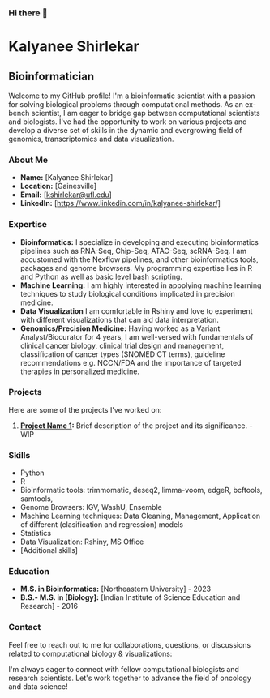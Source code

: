 ### Hi there 👋

# Kalyanee Shirlekar
## Bioinformatician

Welcome to my GitHub profile! I'm a bioinformatic scientist with a passion for solving biological problems through computational methods. As an ex-bench scientist, I am eager to bridge gap between computational scientists and biologists. I've had the opportunity to work on various projects and develop a diverse set of skills in the dynamic and evergrowing field of genomics, transcriptomics and data visualization. 

### About Me

- **Name:** [Kalyanee Shirlekar]
- **Location:** [Gainesville]
- **Email:** [kshirlekar@ufl.edu]
- **LinkedIn:** [https://www.linkedin.com/in/kalyanee-shirlekar/]

### Expertise

- **Bioinformatics:** I specialize in developing and executing bioinformatics pipelines such as RNA-Seq, Chip-Seq, ATAC-Seq, scRNA-Seq. I am accustomed with the Nexflow pipelines, and other bioinformatics tools, packages and genome browsers. My programming expertise lies in R and Python as well as basic level bash scripting. 
- **Machine Learning:** I am highly interested in appplying machine learning techniques to study biological conditions implicated in precision medicine.
- **Data Visualization** I am comfortable in Rshiny and love to experiment with different visualizations that can aid data interpretation.
- **Genomics/Precision Medicine:** Having worked as a Variant Analyst/Biocurator for 4 years, I am well-versed with fundamentals of clinical cancer biology, clinical trial design and management, classification of cancer types (SNOMED CT terms), guideline recommendations e.g. NCCN/FDA and the importance of targeted therapies in personalized medicine.

### Projects

Here are some of the projects I've worked on:

1. **[Project Name 1](link-to-project-1):** Brief description of the project and its significance. - WIP


### Skills

- Python
- R
- Bioinformatic tools: trimmomatic, deseq2, limma-voom, edgeR, bcftools, samtools,
- Genome Browsers: IGV, WashU, Ensemble
- Machine Learning techniques: Data Cleaning, Management, Application of different (clasification and regression) models
- Statistics
- Data Visualization: Rshiny, MS Office
- [Additional skills]

### Education

- **M.S. in Bioinformatics:** [Northeastern University] - 2023
- **B.S.- M.S. in [Biology]:** [Indian Institute of Science Education and Research] - 2016

### Contact

Feel free to reach out to me for collaborations, questions, or discussions related to computational biology & visualizations:

I'm always eager to connect with fellow computational biologists and research scientists. Let's work together to advance the field of oncology and data science!



